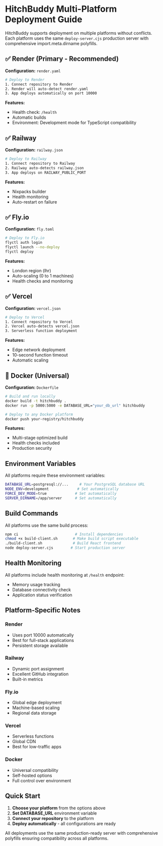 # HitchBuddy Multi-Platform Deployment Guide

HitchBuddy supports deployment on multiple platforms without conflicts. Each platform uses the same `deploy-server.cjs` production server with comprehensive import.meta.dirname polyfills.

## ✅ Render (Primary - Recommended)
**Configuration:** `render.yaml`
```bash
# Deploy to Render
1. Connect repository to Render
2. Render will auto-detect render.yaml
3. App deploys automatically on port 10000
```
**Features:**
- Health check: `/health`
- Automatic builds
- Environment: Development mode for TypeScript compatibility

## ✅ Railway
**Configuration:** `railway.json`
```bash
# Deploy to Railway
1. Connect repository to Railway
2. Railway auto-detects railway.json
3. App deploys on RAILWAY_PUBLIC_PORT
```
**Features:**
- Nixpacks builder
- Health monitoring
- Auto-restart on failure

## ✅ Fly.io
**Configuration:** `fly.toml`
```bash
# Deploy to Fly.io
flyctl auth login
flyctl launch --no-deploy
flyctl deploy
```
**Features:**
- London region (lhr)
- Auto-scaling (0 to 1 machines)
- Health checks and monitoring

## ✅ Vercel
**Configuration:** `vercel.json`
```bash
# Deploy to Vercel
1. Connect repository to Vercel
2. Vercel auto-detects vercel.json
3. Serverless function deployment
```
**Features:**
- Edge network deployment
- 10-second function timeout
- Automatic scaling

## 🐳 Docker (Universal)
**Configuration:** `Dockerfile`
```bash
# Build and run locally
docker build -t hitchbuddy .
docker run -p 5000:5000 -e DATABASE_URL="your_db_url" hitchbuddy

# Deploy to any Docker platform
docker push your-registry/hitchbuddy
```
**Features:**
- Multi-stage optimized build
- Health checks included
- Production security

## Environment Variables

All platforms require these environment variables:
```bash
DATABASE_URL=postgresql://...     # Your PostgreSQL database URL
NODE_ENV=development             # Set automatically
FORCE_DEV_MODE=true             # Set automatically
SERVER_DIRNAME=/app/server      # Set automatically
```

## Build Commands

All platforms use the same build process:
```bash
npm ci                          # Install dependencies
chmod +x build-client.sh       # Make build script executable
./build-client.sh              # Build React frontend
node deploy-server.cjs        # Start production server
```

## Health Monitoring

All platforms include health monitoring at `/health` endpoint:
- Memory usage tracking
- Database connectivity check
- Application status verification

## Platform-Specific Notes

### Render
- Uses port 10000 automatically
- Best for full-stack applications
- Persistent storage available

### Railway
- Dynamic port assignment
- Excellent GitHub integration
- Built-in metrics

### Fly.io
- Global edge deployment
- Machine-based scaling
- Regional data storage

### Vercel
- Serverless functions
- Global CDN
- Best for low-traffic apps

### Docker
- Universal compatibility
- Self-hosted options
- Full control over environment

## Quick Start

1. **Choose your platform** from the options above
2. **Set DATABASE_URL** environment variable
3. **Connect your repository** to the platform
4. **Deploy automatically** - all configurations are ready

All deployments use the same production-ready server with comprehensive polyfills ensuring compatibility across all platforms.